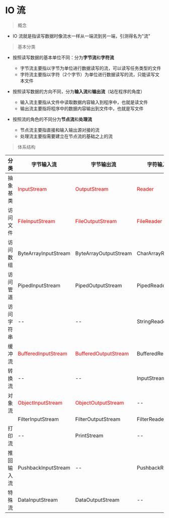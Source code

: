 # IO 流

>概念

* IO 流就是指读写数据时像流水一样从一端流到另一端，引测得名为"流"

> 基本分类

* 按照读写数据的基本单位不同：分为**字节流**和**字符流**
    * 字节流主要指以字节为单位进行数据读写的流，可以读写任务类型的文件
    * 字符流主要指以字符（2个字节）为单位进行数据读写的流，只能读写文本文件
  
* 按照读写数据的方向不同，分为**输入流**和**输出流**（站在程序的角度）
    * 输入流主要指从文件中读取数据内容输入到程序中，也就是读文件
    * 输出流主要指将程序中的数据内容输出到文件中，也就是写文件
  
* 按照流的角色的不同分为**节点流**和**处理流**
    * 节点流主要指直接和输入输出源对接的流
    * 处理流主要指需要建立在节点流的基础之上的流
   
> 体系结构

|分类|字节输入流|字节输出流|字符输入流|字符输入流|
|:---|---|---|---|---|
|抽象基类|<font color='red'>InputStream|<font color='red'>OutputStream|<font color='red'>Reader|<font color='red'>Writer|
|访问文件|<font color='red'>FileInputStream|<font color='red'>FileOutputStream|<font color='red'>FileReader|<font color='red'>FileWriter|
|访问数组|ByteArrayInputStream|ByteArrayOutputStream|CharArrayReader|CharArrayWriter|
|访问管道|PipedInputStream|PipedOutputStream|PipedReader|PipedWriter|\
|访问字符串|--|--|StringReader|StringWriter|
|缓冲流|<font color='red'>BufferedInputStream|<font color='red'>BufferedOutputStream|BufferedReader|BufferedWriter|
|转换流|--|--|InputStreamReader|InputStreamWriter|
|对象流|<font color='red'>ObjectInputStream|<font color='red'>ObjectOutputStream|--|--|
||FilterInputStream|FilterOutputStream|FilterReader|FilterWriter|
|打印流|--|PrintStream|--|PrintWriter|
|推回输入流|PushbackInputStream|--|PushbackReader|--|
|特殊流|DataInputStream|DataOutputStream|--|--|